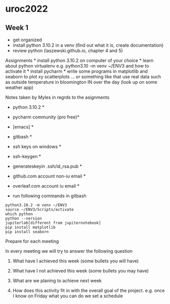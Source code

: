 # uroc2022

## Week 1

* get organized
* install python 3.10.2 in a venv (find out what it is, create documentation)
* review python (laszewski.github.io, chapter 4 and 5)

Assignments
	* install python 3.10.2 on computer of your choice
	* learn about python virtualenv e.g. python3.10 -m venv ~/ENV3
	and how to activate it
	* install pycharm
	* write some programs in matplotlib and seaborn to plot xy scatterplots … or something like that
	  use real data such as outside temperature in bloomington IN over the day (look up on some weather app)

Notes taken by Myles in regrds to the asignments

* python 3.10.2 *
* pycharm community (pro free)*
* [emacs] *
* gitbash *
* ssh keys on windows *
* ssh-keygen *
* generateskeyin .ssh/id_rsa.pub *
* github.com account non-iu email *
* overleaf.com account iu email *

* run following commands in gitbash
```
python3.10.2 -m venv ~/ENV3
source ~/ENV3/Scripts/activate
which python
python --version
jupiterlab[different from jupiternotebook]
pip install matplotlib
pip install seaborn
```

Prepare for each meeting

In every meeting we will try to answer the following question
1. What have I achieved this week (some bullets you will have)
2. What have I not achieved this week (some bullets you may have)
3. What are we planing to achieve next week

4. How does this activity fit in with the overall goal of the project.
	e.g. once I know on Friday what you can do we set a schedule
